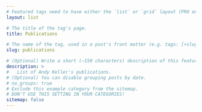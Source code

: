 ```yaml
---
# Featured tags need to have either the `list` or `grid` layout (PRO only).
layout: list

# The title of the tag's page.
title: Publications

# The name of the tag, used in a post's front matter (e.g. tags: [<slug>]).
slug: publications

# (Optional) Write a short (~150 characters) description of this featured tag.
description: >
#   List of Andy Keller's publications.
# (Optional) You can disable grouping posts by date.
# no_groups: true
# Exclude this example category from the sitemap.
# DON'T USE THIS SETTING IN YOUR CATEGORIES!
sitemap: false
---
```


